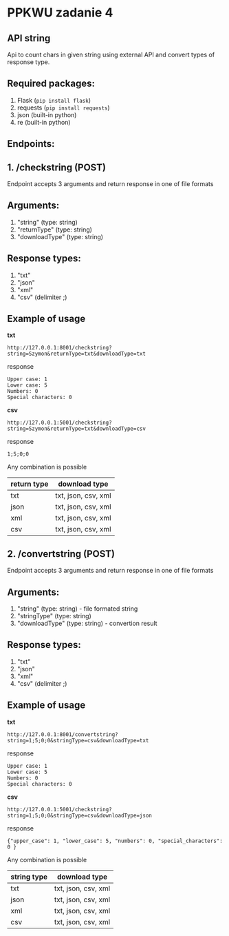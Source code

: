 # PPKWU zadanie 4
## API string

Api to count chars in given string using external API and convert types of response type.

## Required packages:
1. Flask (```pip install flask```)
2. requests (``` pip install requests ```)
3. json (built-in python)
4. re (built-in python)

## Endpoints:
## **1. /checkstring (POST)**
	
Endpoint accepts 3 arguments and return response in one of file formats 

## Arguments: 
1. "string" (type: string)
2. "returnType" (type: string)
3. "downloadType" (type: string)

## Response types:
1. "txt"
2. "json"
3. "xml"
4. "csv" (delimiter ;)

## Example of usage
**txt**

	http://127.0.0.1:8001/checkstring?string=Szymon&returnType=txt&downloadType=txt

response 
```
Upper case: 1
Lower case: 5
Numbers: 0
Special characters: 0
```

**csv**

	http://127.0.0.1:5001/checkstring?string=Szymon&returnType=txt&downloadType=csv

response 
```
1;5;0;0
```
Any combination is possible 

| return type | download type |
| ------ | ------ |
| txt | txt, json, csv, xml |
| json | txt, json, csv, xml |
| xml | txt, json, csv, xml |
| csv | txt, json, csv, xml |



## **2. /convertstring (POST)**
	
Endpoint accepts 3 arguments and return response in one of file formats 

## Arguments: 
1. "string" (type: string) - file formated string
2. "stringType" (type: string)
3. "downloadType" (type: string) - convertion result

## Response types:
1. "txt"
2. "json"
3. "xml"
4. "csv" (delimiter ;)

## Example of usage
**txt**

	http://127.0.0.1:8001/convertstring?string=1;5;0;0&stringType=csv&downloadType=txt

response 
```
Upper case: 1
Lower case: 5
Numbers: 0
Special characters: 0
```

**csv**

	http://127.0.0.1:5001/checkstring?string=1;5;0;0&stringType=csv&downloadType=json

response 
```
{"upper_case": 1, "lower_case": 5, "numbers": 0, "special_characters": 0 }
```
Any combination is possible 

| string type | download type |
| ------ | ------ |
| txt | txt, json, csv, xml |
| json | txt, json, csv, xml |
| xml | txt, json, csv, xml |
| csv | txt, json, csv, xml |

